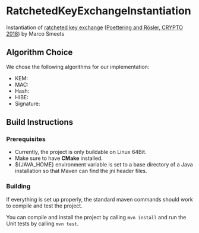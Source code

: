 # RatchetedKeyExchangeInstantiation
Instantiation of [ratcheted key exchange](https://github.com/RUB-NDS/RatchetedKeyExchange) ([Poettering and Rösler, CRYPTO 2018](https://eprint.iacr.org/2018/296.pdf)) by Marco Smeets

## Algorithm Choice
We chose the following algorithms for our implementation:

* KEM:
* MAC:
* Hash:
* HIBE:
* Signature:

## Build Instructions
### Prerequisites
- Currently, the project is only buildable on Linux 64Bit.
- Make sure to have **CMake** installed.
- ${JAVA_HOME} environment variable is set to a base directory of a Java installation so that Maven can find the jni header files.
### Building
If everything is set up properly, the standard maven commands should work to compile and test the project.
 
You can compile and install the project by calling
`mvn install`
and run the Unit tests by calling
`mvn test`.
